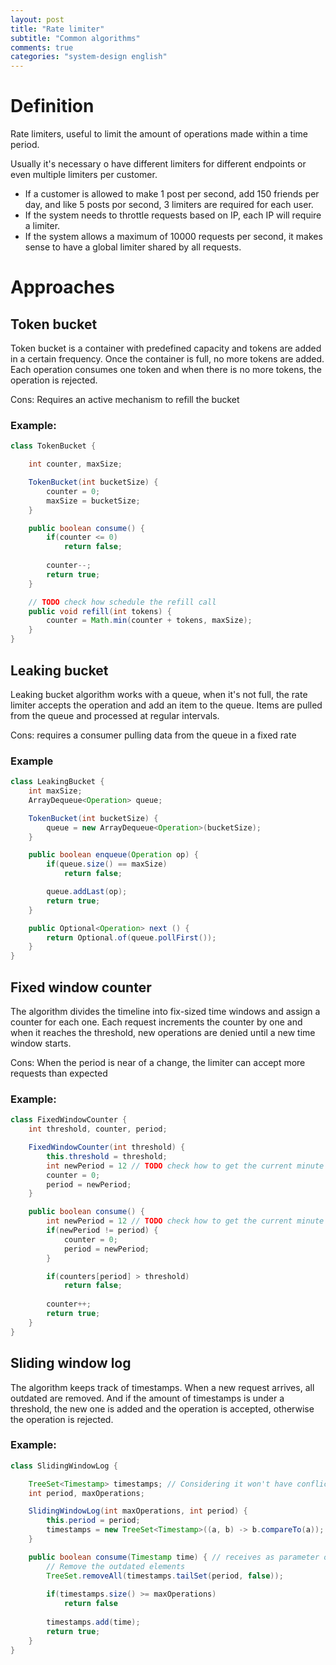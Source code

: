 ```yaml
---
layout: post
title: "Rate limiter"
subtitle: "Common algorithms"
comments: true
categories: "system-design english"
---
```


# Definition

Rate limiters, useful to limit the amount of operations made within a time period.

Usually it's necessary o have different limiters for different endpoints or even multiple limiters per customer.
- If a customer is allowed to make 1 post per second, add 150 friends per day, and like 5 posts por second, 3 limiters are required for each user.
- If the system needs to throttle requests based on IP, each IP will require a limiter.
- If the system allows a maximum of 10000 requests per second, it makes sense to have a global limiter shared by all requests.

# Approaches

## Token bucket

Token bucket is a container with predefined capacity and tokens are added in a certain frequency. Once the container is full, no more tokens are added.
Each operation consumes one token and when there is no more tokens, the operation is rejected.

Cons: Requires an active mechanism to refill the bucket

### Example: 

```java
class TokenBucket {

    int counter, maxSize;

    TokenBucket(int bucketSize) {
        counter = 0;
        maxSize = bucketSize;
    }

    public boolean consume() {
        if(counter <= 0)
            return false;    
        
        counter--;
        return true;
    }    

    // TODO check how schedule the refill call
    public void refill(int tokens) {
        counter = Math.min(counter + tokens, maxSize);
    }
}
```

## Leaking bucket

Leaking bucket algorithm works with a queue, when it's not full, the rate limiter accepts the operation and add an item to the queue.
Items are pulled from the queue and processed at regular intervals.

Cons: requires a consumer pulling data from the queue in a fixed rate

### Example

```java
class LeakingBucket {
    int maxSize;
    ArrayDequeue<Operation> queue;

    TokenBucket(int bucketSize) {
        queue = new ArrayDequeue<Operation>(bucketSize);
    }

    public boolean enqueue(Operation op) {
        if(queue.size() == maxSize)
            return false;

        queue.addLast(op);
        return true;
    }    

    public Optional<Operation> next () {
        return Optional.of(queue.pollFirst());
    }
}
```

## Fixed window counter

The algorithm divides the timeline into fix-sized time windows and assign a counter for each one.
Each request increments the counter by one and when it reaches the threshold, new operations are denied until a new time window starts.

Cons: When the period is near of a change, the limiter can accept more requests than expected

### Example:

```java
class FixedWindowCounter {
    int threshold, counter, period;

    FixedWindowCounter(int threshold) {
        this.threshold = threshold;
        int newPeriod = 12 // TODO check how to get the current minute
        counter = 0;
        period = newPeriod;
    }

    public boolean consume() {
        int newPeriod = 12 // TODO check how to get the current minute
        if(newPeriod != period) {
            counter = 0;
            period = newPeriod;
        }

        if(counters[period] > threshold)
            return false;
        
        counter++;        
        return true;
    }
}
```

## Sliding window log

The algorithm keeps track of timestamps. When a new request arrives, all outdated are removed. And if the amount of timestamps is under a threshold, the new one is added and the operation is accepted, otherwise the operation is rejected.

### Example:

```java
class SlidingWindowLog {

    TreeSet<Timestamp> timestamps; // Considering it won't have conflicts of timestamp;
    int period, maxOperations;

    SlidingWindowLog(int maxOperations, int period) {
        this.period = period;
        timestamps = new TreeSet<Timestamp>((a, b) -> b.compareTo(a));
    }

    public boolean consume(Timestamp time) { // receives as parameter or gets the current timestamp
        // Remove the outdated elements
        TreeSet.removeAll(timestamps.tailSet(period, false)); 
        
        if(timestamps.size() >= maxOperations)
            return false
        
        timestamps.add(time);
        return true;
    }
}
```
